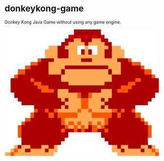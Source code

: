 # donkeykong-game
Donkey Kong Java Game without using any game engine.


![My Image](DonkeyKong.png)

